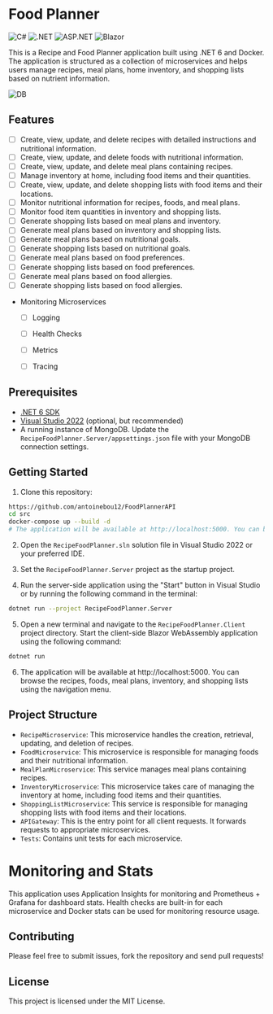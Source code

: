 # Food Planner

![C#](https://img.shields.io/badge/C%23-239120?logo=c-sharp&logoColor=white)
![.NET](https://img.shields.io/badge/.NET-5C2D91?logo=.net&logoColor=white)
![ASP.NET](https://img.shields.io/badge/ASP.NET-5C2D91?logo=.net&logoColor=white)
![Blazor](https://img.shields.io/badge/Blazor-5C2D91?logo=.net&logoColor=white)

This is a Recipe and Food Planner application built using .NET 6 and Docker. The application is structured as a collection of microservices and helps users manage recipes, meal plans, home inventory, and shopping lists based on nutrient information.

![DB](http://www.plantuml.com/plantuml/dpng/fLHHRnCn37w_Ns7w2De4xwZQ49gej0t4U4TfubxDSicH-0PLjV_El6kF-AfeI3oTy_cpVPzZvoApIJnqldd5M-mGrdx0Fb7WfkcDlJSjmk8hMkeHRiYcc34zaCK5x1i0wqtES70B0F3cy_e7Mbuv-4vkHEuuKMY1YJqgn66sYNgc64RycZA_NuKseICCl0IQxAmOcTDW9Kueq-70kHquaPnNOHCXbASYoVWFIs3J7k9MWR7517t2_Xjrg54Ru_qf-joE81dWiPawybS2x9NYO8u9hdmq33y74vXufqX38DRv2i6md_q0OtyxT6jCrTPAgiVYEgzYTDNB56VjAfKC1LZ3sCQqU_a2b2vDt9UTiSR7H9XBh4-HaK89RGphgBIEsvrBXdNeXgH31P27rcWWEXgwasRTeF7mnPjGxPWmX53lsdMqndyqZ23RncBD7HXS0SjyIjebT6ZyRBZ40VjP0fbCSADHPXbtSmb9lfXFvAt20mQEQLULDp4k-LFiAci-rPFnMJ5sIzWShDdV7md7F786uVxhMkYs_Uuf6PaWEPwekzl6lfTO-RUgmYDBI2_8AwcZJ3gLg4Z_ALLYHAv817ymT3b5qSzDvfZmThwiXhBNo2zSPsADzTjT9clyfNC9yoWHOAhwWRolDqkDv06AmzeZSEIdd5qS0i-2SzasTxpBSO1XyMu1PsUmU7j-_dfHlAyr__HUQe9yzAlJIFlgtccvTG61dtqpV2pMp7P6awOLQ8v6MLwmHasa3fuFb-9MabK9QdQgLPyikUtc0eCREly7)

## Features

- [ ] Create, view, update, and delete recipes with detailed instructions and nutritional information.
- [ ] Create, view, update, and delete foods with nutritional information.
- [ ] Create, view, update, and delete meal plans containing recipes.
- [ ] Manage inventory at home, including food items and their quantities.
- [ ] Create, view, update, and delete shopping lists with food items and their locations.
- [ ] Monitor nutritional information for recipes, foods, and meal plans.
- [ ] Monitor food item quantities in inventory and shopping lists.
- [ ] Generate shopping lists based on meal plans and inventory.
- [ ] Generate meal plans based on inventory and shopping lists.
- [ ] Generate meal plans based on nutritional goals.
- [ ] Generate shopping lists based on nutritional goals.
- [ ] Generate meal plans based on food preferences.
- [ ] Generate shopping lists based on food preferences.
- [ ] Generate meal plans based on food allergies.
- [ ] Generate shopping lists based on food allergies.

- Monitoring Microservices
  - [ ] Logging
  - [ ] Health Checks
  - [ ] Metrics
  - [ ] Tracing


## Prerequisites

- [.NET 6 SDK](https://dotnet.microsoft.com/download/dotnet/6.0)
- [Visual Studio 2022](https://visualstudio.microsoft.com/vs/) (optional, but recommended)
- A running instance of MongoDB. Update the `RecipeFoodPlanner.Server/appsettings.json` file with your MongoDB connection settings.

## Getting Started

1. Clone this repository:

```bash
https://github.com/antoinebou12/FoodPlannerAPI
cd src
docker-compose up --build -d
# The application will be available at http://localhost:5000. You can browse the recipes, foods, meal plans, inventory, and shopping lists using the navigation menu.
```

2. Open the `RecipeFoodPlanner.sln` solution file in Visual Studio 2022 or your preferred IDE.

3. Set the `RecipeFoodPlanner.Server` project as the startup project.

4. Run the server-side application using the "Start" button in Visual Studio or by running the following command in the terminal:

```bash
dotnet run --project RecipeFoodPlanner.Server
```

5. Open a new terminal and navigate to the `RecipeFoodPlanner.Client` project directory. Start the client-side Blazor WebAssembly application using the following command:

```bash
dotnet run
```

6. The application will be available at http://localhost:5000. You can browse the recipes, foods, meal plans, inventory, and shopping lists using the navigation menu.

## Project Structure

- `RecipeMicroservice`: This microservice handles the creation, retrieval, updating, and deletion of recipes.
- `FoodMicroservice`: This microservice is responsible for managing foods and their nutritional information.
- `MealPlanMicroservice`: This service manages meal plans containing recipes.
- `InventoryMicroservice`: This microservice takes care of managing the inventory at home, including food items and their quantities.
- `ShoppingListMicroservice`: This service is responsible for managing shopping lists with food items and their locations.
- `APIGateway`: This is the entry point for all client requests. It forwards requests to appropriate microservices.
- `Tests`: Contains unit tests for each microservice.

# Monitoring and Stats
This application uses Application Insights for monitoring and Prometheus + Grafana for dashboard stats. Health checks are built-in for each microservice and Docker stats can be used for monitoring resource usage.

## Contributing

Please feel free to submit issues, fork the repository and send pull requests!

## License

This project is licensed under the MIT License.
